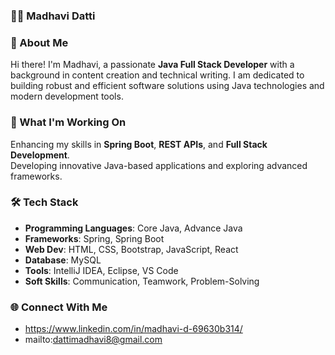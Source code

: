 ### 👩‍💻 Madhavi Datti  
### 🌟 About Me  
Hi there! I'm Madhavi, a passionate **Java Full Stack Developer** with a background in content creation and technical writing. 
I am dedicated to building robust and efficient software solutions using Java technologies and modern development tools.
### 🔭 What I'm Working On 
Enhancing my skills in **Spring Boot**, **REST APIs**, and **Full Stack Development**.  
Developing innovative Java-based applications and exploring advanced frameworks.
### 🛠️ Tech Stack   
- **Programming Languages**: Core Java, Advance Java
- **Frameworks**: Spring, Spring Boot
- **Web Dev**: HTML, CSS, Bootstrap, JavaScript, React
- **Database**: MySQL  
- **Tools**: IntelliJ IDEA, Eclipse, VS Code  
- **Soft Skills**: Communication, Teamwork, Problem-Solving
### 🌐 Connect With Me  
- https://www.linkedin.com/in/madhavi-d-69630b314/
- mailto:dattimadhavi8@gmail.com

<!---
Madhavi-Datti/Madhavi-Datti is a ✨ special ✨ repository because its `README.md` (this file) appears on your GitHub profile.
You can click the Preview link to take a look at your changes.
--->
